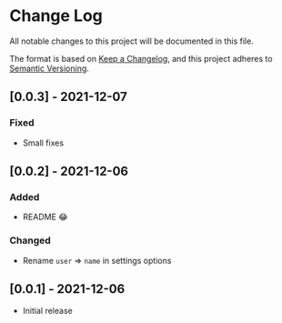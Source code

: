 # Change Log
All notable changes to this project will be documented in this file.

The format is based on [Keep a Changelog](https://keepachangelog.com/en/1.0.0/),
and this project adheres to [Semantic Versioning](https://semver.org/spec/v2.0.0.html).

## [0.0.3] - 2021-12-07
### Fixed
- Small fixes
## [0.0.2] - 2021-12-06
### Added
- README 😂
### Changed
- Rename `user` => `name` in settings options

## [0.0.1] - 2021-12-06
- Initial release